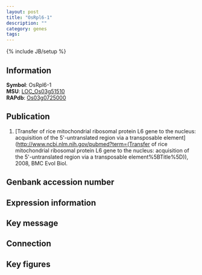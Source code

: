 ```yaml
---
layout: post
title: "OsRpl6-1"
description: ""
category: genes
tags: 
---
```

{% include JB/setup %}

## Information
__Symbol__: OsRpl6-1  
__MSU__: [LOC_Os03g51510](http://rice.plantbiology.msu.edu/cgi-bin/ORF_infopage.cgi?orf=LOC_Os03g51510)  
__RAPdb__: [Os03g0725000](http://rapdb.dna.affrc.go.jp/viewer/gbrowse_details/irgsp1?name=Os03g0725000)  

## Publication
1. [Transfer of rice mitochondrial ribosomal protein L6 gene to the nucleus: acquisition of the 5'-untranslated region via a transposable element](http://www.ncbi.nlm.nih.gov/pubmed?term=(Transfer of rice mitochondrial ribosomal protein L6 gene to the nucleus: acquisition of the 5'-untranslated region via a transposable element%5BTitle%5D)), 2008, BMC Evol Biol.

## Genbank accession number

## Expression information

## Key message

## Connection

## Key figures



